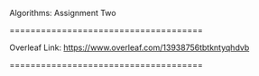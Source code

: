 Algorithms: Assignment Two

=====================================

Overleaf Link: https://www.overleaf.com/13938756tbtkntyqhdvb

=====================================

